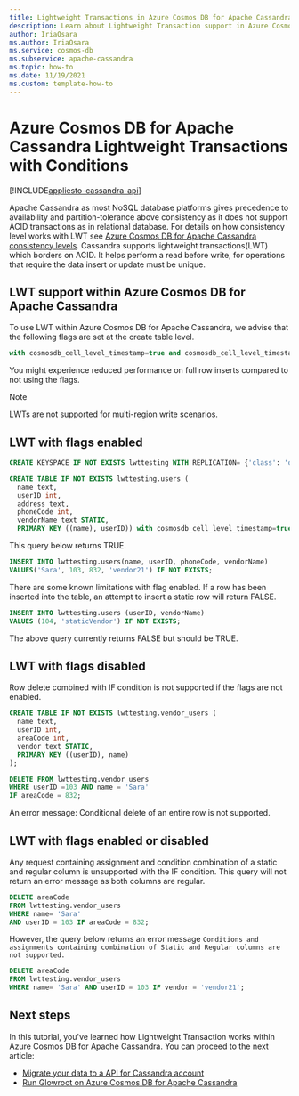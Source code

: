 ```yaml
---
title: Lightweight Transactions in Azure Cosmos DB for Apache Cassandra
description: Learn about Lightweight Transaction support in Azure Cosmos DB for Apache Cassandra
author: IriaOsara
ms.author: IriaOsara
ms.service: cosmos-db
ms.subservice: apache-cassandra
ms.topic: how-to
ms.date: 11/19/2021
ms.custom: template-how-to
---
```


# Azure Cosmos DB for Apache Cassandra Lightweight Transactions with Conditions
[!INCLUDE[appliesto-cassandra-api](../includes/appliesto-cassandra-api.md)]

Apache Cassandra as most NoSQL database platforms gives precedence to availability and partition-tolerance above consistency as it does not support ACID transactions as in relational database. For details on how consistency level works with LWT see [Azure Cosmos DB for Apache Cassandra consistency levels](apache-cassandra-consistency-mapping.md). Cassandra supports lightweight transactions(LWT) which borders on ACID. It helps perform a read before write, for operations that require the data insert or update must be unique. 

## LWT support within Azure Cosmos DB for Apache Cassandra
To use LWT within Azure Cosmos DB for Apache Cassandra, we advise that the following flags are set at the create table level. 

```sql
with cosmosdb_cell_level_timestamp=true and cosmosdb_cell_level_timestamp_tombstones=true and cosmosdb_cell_level_timetolive=true
``` 
You might experience reduced performance on full row inserts compared to not using the flags.

> [!NOTE]
> LWTs are not supported for multi-region write scenarios.

## LWT with flags enabled
```sql
CREATE KEYSPACE IF NOT EXISTS lwttesting WITH REPLICATION= {'class': 'org.apache.cassandra.locator.SimpleStrategy', 'replication_factor' : '1'};
```

```sql
CREATE TABLE IF NOT EXISTS lwttesting.users (
  name text,
  userID int,
  address text,
  phoneCode int,
  vendorName text STATIC,
  PRIMARY KEY ((name), userID)) with cosmosdb_cell_level_timestamp=true and cosmosdb_cell_level_timestamp_tombstones=true and cosmosdb_cell_level_timetolive=true; 
```

This query below returns TRUE.
```sql
INSERT INTO lwttesting.users(name, userID, phoneCode, vendorName)
VALUES('Sara', 103, 832, 'vendor21') IF NOT EXISTS; 
``` 

There are some known limitations with flag enabled. If a row has been inserted into the table, an attempt to insert a static row will return FALSE. 
```sql
INSERT INTO lwttesting.users (userID, vendorName)
VALUES (104, 'staticVendor') IF NOT EXISTS;
```
The above query currently returns FALSE but should be TRUE.

## LWT with flags disabled
Row delete combined with IF condition is not supported if the flags are not enabled.

```sql
CREATE TABLE IF NOT EXISTS lwttesting.vendor_users (
  name text,
  userID int,
  areaCode int,
  vendor text STATIC,
  PRIMARY KEY ((userID), name)
);
```

```sql
DELETE FROM lwttesting.vendor_users 
WHERE userID =103 AND name = 'Sara' 
IF areaCode = 832;
```
An error message: Conditional delete of an entire row is not supported. 

## LWT with flags enabled or disabled
Any request containing assignment and condition combination of a static and regular column is unsupported with the IF condition.
This query will not return an error message as both columns are regular.
```sql
DELETE areaCode 
FROM lwttesting.vendor_users 
WHERE name= 'Sara' 
AND userID = 103 IF areaCode = 832;   
```
However, the query below returns an error message
`Conditions and assignments containing combination of Static and Regular columns are not supported.`
```sql
DELETE areaCode 
FROM lwttesting.vendor_users 
WHERE name= 'Sara' AND userID = 103 IF vendor = 'vendor21';  
```

## Next steps
In this tutorial, you've learned how Lightweight Transaction works within Azure Cosmos DB for Apache Cassandra. You can proceed to the next article:
- [Migrate your data to a API for Cassandra account](migrate-data.md)
- [Run Glowroot on Azure Cosmos DB for Apache Cassandra](glowroot-cassandra.md)